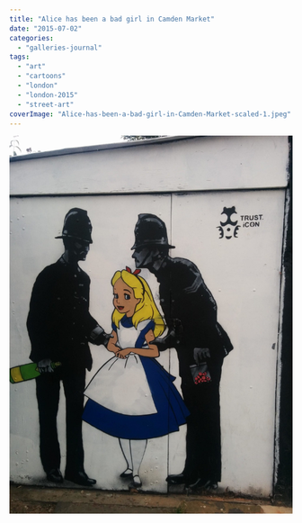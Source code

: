 ```yaml
---
title: "Alice has been a bad girl in Camden Market"
date: "2015-07-02"
categories: 
  - "galleries-journal"
tags: 
  - "art"
  - "cartoons"
  - "london"
  - "london-2015"
  - "street-art"
coverImage: "Alice-has-been-a-bad-girl-in-Camden-Market-scaled-1.jpeg"
---
```


[![](images/Alice-has-been-a-bad-girl-in-Camden-Market-scaled-1.jpeg)](https://davidpeach.co.uk/wp-content/uploads/2023/05/Alice-has-been-a-bad-girl-in-Camden-Market-scaled-1.jpeg)
